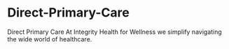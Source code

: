 # Direct-Primary-Care
Direct Primary Care At Integrity Health for Wellness we simplify navigating the wide world of healthcare.
